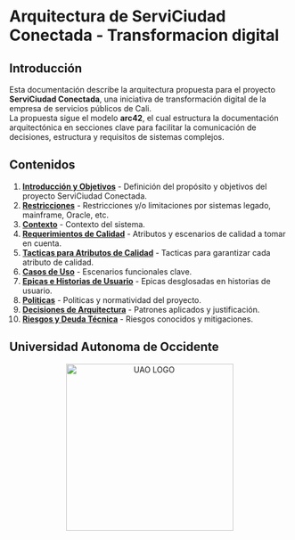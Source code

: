 # Arquitectura de ServiCiudad Conectada - Transformacion digital

## Introducción

Esta documentación describe la arquitectura propuesta para el proyecto **ServiCiudad Conectada**, una iniciativa de transformación digital de la empresa de servicios públicos de Cali.  
La propuesta sigue el modelo **arc42**, el cual estructura la documentación arquitectónica en secciones clave para facilitar la comunicación de decisiones, estructura y requisitos de sistemas complejos.

## Contenidos

1. [**Introducción y Objetivos**](01_introduccion_y_objetivos.md) - Definición del propósito y objetivos del proyecto ServiCiudad Conectada.
2. [**Restricciones**](02_restricciones.md) - Restricciones y/o limitaciones por sistemas legado, mainframe, Oracle, etc.
3. [**Contexto**](03_contexto.md) - Contexto del sistema.
4. [**Requerimientos de Calidad**](04_requerimientos_de_calidad.md) - Atributos y escenarios de calidad a tomar en cuenta. 
5. [**Tacticas para Atributos de Calidad**](05_tacticas_para_atributos_de_calidad.md) - Tacticas para garantizar cada atributo de calidad.
6. [**Casos de Uso**](06_casos_de_uso.md) - Escenarios funcionales clave.
7. [**Epicas e Historias de Usuario**](07_epicas_e_historias_de_usuario.md) - Epicas desglosadas en historias de usuario.
8. [**Politicas**](08_politicas.md) - Politicas y normatividad del proyecto.
9. [**Decisiones de Arquitectura**](07_decisiones_de_arquitectura.md) - Patrones aplicados y justificación.  
8. [**Riesgos y Deuda Técnica**](08_riesgos_y_deuda_tecnica.md) - Riesgos conocidos y mitigaciones.  

## Universidad Autonoma de Occidente

<div align="center">
    <img src="../../recursos/imagenes/UAO-LOGO.png" alt="UAO LOGO" width="300"/>
</div>

